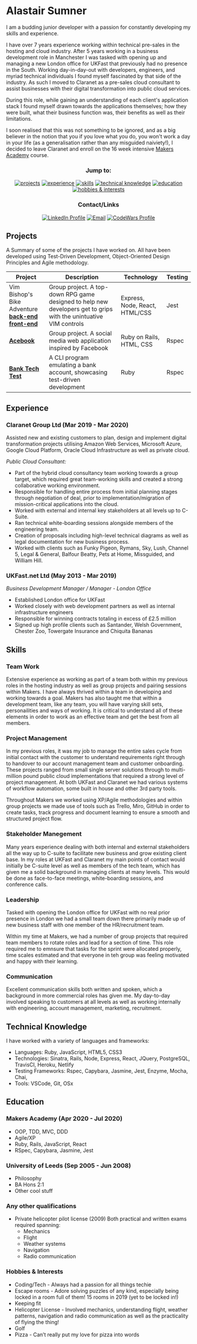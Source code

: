 # Alastair Sumner

I am a budding junior developer with a passion for constantly developing my skills and experience.

I have over 7 years experience working within technical pre-sales in the hosting and cloud industry. After 5 years working in a business development role in Manchester I was tasked with opening up and managing a new London office for UKFast that previously had no presence in the South. Working day-in-day-out with developers, engineers, and myriad technical individuals I found myself fascinated by that side of the industry. As such I moved to Claranet as a pre-sales cloud consultant to assist businesses with their digital transformation into public cloud services.

During this role, while gaining an understanding of each client's application stack I found myself drawn towards the applications themselves; how they were built, what their business function was, their benefits as well as their limitations.

I soon realised that this was not something to be ignored, and as a big believer in the notion that you if you love what you do, you won't work a day in your life (as a generalisation rather than any misguided naiviety!), I decided to leave Claranet and enroll on the 16 week intensive [Makers Academy](https://makers.tech/) course.

<div align="center">
            
### Jump to:

[![projects](https://img.shields.io/badge/-Projects-blue?style=for-the-badge)](#projects)
[![experience](https://img.shields.io/badge/-Experience-blue?style=for-the-badge)](#experience)
[![skills](https://img.shields.io/badge/-Skills-blue?style=for-the-badge)](#skills)
[![technical knowledge](https://img.shields.io/badge/-Technical_Knowledge-blue?style=for-the-badge)](#technical-knowledge)
[![education](https://img.shields.io/badge/-Education-blue?style=for-the-badge)](#education)
[![hobbies & interests](https://img.shields.io/badge/-Hobbies_and_interests-blue?style=for-the-badge)](#hobbies-and-interests)

### Contact/Links

[![LinkedIn Profile]](https://www.linkedin.com/in/alastair-sumner-77955124/)
[![Email]](mailto:alastair.sumner@yahoo.com)
[![CodeWars Profile]](https://www.codewars.com/users/Sumner1185)

</div>

## Projects

A Summary of some of the projects I have worked on. All have been developed using Test-Driven Development, Object-Oriented Design Principles and Agile methodology.

| Project | Description | Technology | Testing |
|---------|-------------|------------|---------|
| Vim Bishop's Bike Adventure <br>**[back-end]**<br> **[front-end]** | Group project. A top-down RPG game designed to help new developers get to grips with the unintuative VIM controls | Express, Node, React, HTML/CSS | Jest |
| **[Acebook]** | Group project. A social media web application inspired by Facebook | Ruby on Rails, HTML, CSS | Rspec |
| **[Bank Tech Test]** | A CLI program emulating a bank account, showcasing test-driven development | Ruby | Rspec |

## Experience

### Claranet Group Ltd (Mar 2019 - Mar 2020)
Assisted new and existing customers to plan, design and implement digital transformation projects utilising Amazon Web Services, Microsoft Azure, Google Cloud Platform, Oracle Cloud Infrastructure as well as private cloud.

*Public Cloud Consultant:*

* Part of the hybrid cloud consultancy team working towards a group target, which required great team-working skills and created a strong collaborative working environment.
* Responsible for handling entire process from initial planning stages through negotiation of deal, prior to implementation/migration of mission-critical applications into the cloud.
* Worked with external and internal key stakeholders at all levels up to C-Suite.
* Ran technical white-boarding sessions alongside members of the engineering team.
* Creation of proposals including high-level technical diagrams as well as legal documentation for new business process.
* Worked with clients such as Funky Pigeon, Rymans, Sky, Lush, Channel 5, Legal & General, Balfour Beatty, Pets at Home, Missguided, and William Hill.


### UKFast.net Ltd (May 2013 - Mar 2019)
*Business Development Manager / Manager - London Office*

* Established London office for UKFast
* Worked closely with web development partners as well as internal infrastructure engineers
* Responsible for winning contracts totaling in excess of £2.5 million
* Signed up high profile clients such as Santander, Welsh Government, Chester Zoo, Towergate Insurance and Chiquita Bananas


## Skills

### Team Work

Extensive experience as working as part of a team both within my previous roles in the hosting industry as well as group projects and pairing sessions within Makers. I have always thrived within a team in developing and working towards a goal. Makers has also taught me that within a development team, like any team, you will have varying skill sets, personailities and ways of working. It is critical to understand all of these elements in order to work as an effective team and get the best from all members.

### Project Management

In my previous roles, it was my job to manage the entire sales cycle from initial contact with the customer to understand requirements right through to handover to our account management team and customer onboarding. These projects ranged from small single server solutions through to multi-million pound public cloud implementations that required a strong level of project management. At both UKFast and Claranet we had various systems of workflow automation, some built in house and other 3rd party tools. 

Throughout Makers we worked using XP/Agile methodologies and within group projects we made use of tools such as Trello, Miro, GitHub in order to create tasks, track progress and document learning to ensure a smooth and structured project flow. 

### Stakeholder Manegement

Many years experience dealing with both internal and external stakeholders all the way up to C-suite to facilitate new business and grow existing client base. In my roles at UKFast and Claranet my main points of contact would initially be C-suite level as well as members of the tech team, which has given me a solid background in managing clients at many levels. This would be done as face-to-face meetings, white-boarding sessions, and conference calls.

### Leadership

Tasked with opening the London office for UKFast with no real prior presence in London we had a small team down there primarily made up of new business staff with one member of the HR/recruitment team. 

Within my time at Makers, we had a number of group projects that required team members to rotate roles and lead for a section of time. This role required me to emnsure that tasks for the sprint were allocated properly, time scales estimated and that everyone in teh group was feeling motivated and happy with their learning. 

### Communication

Excellent communication skills both written and spoken, which a background in more commercial roles has given me. My day-to-day involved speaking to customers at all levels as well as working internally with engineering, account management, marketing, recruitment. 


## Technical Knowledge

I have worked with a variety of languages and frameworks:

* Languages: Ruby, JavaScript, HTML5, CSS3
* Technologies: Sinatra, Rails, Node, Express, React, JQuery, PostgreSQL, TravisCI, Heroku, Netlify
* Testing Frameworks: Rspec, Capybara, Jasmine, Jest, Enzyme, Mocha, Chai,
* Tools: VSCode, Git, OSx


## Education

### Makers Academy (Apr 2020 - Jul 2020)

* OOP, TDD, MVC, DDD
* Agile/XP
* Ruby, Rails, JavaScript, React
* RSpec, Capybara, Jasmine, Jest

### University of Leeds (Sep 2005 - Jun 2008)

* Philosophy
* BA Hons 2:1
* Other cool stuff

### Any other qualifications

* Private helicopter pilot license (2009)
Both practical and written exams required spanning:
  - Mechanics
  - Flight
  - Weather systems
  - Navigation
  - Radio communication


### Hobbies & Interests

* Coding/Tech - Always had a passion for all things techie						
* Escape rooms - Adore solving puzzles of any kind, especially being locked in a room full of them! 15 rooms in 2019 (yet to be locked in!)
* Keeping fit
* Helicopter License - Involved mechanics, understanding flight, weather patterns, navigation and radio communication as well as the practicality of flying the thing!	
* Golf
* Pizza - Can’t really put my love for pizza into words

<!-- project links -->
[back-end]: https://github.com/tristanlangford/invimcible_back_end
[front-end]: https://github.com/RaeRachael/invimcible_front_end
[Acebook]: https://github.com/Katie-McDonagh/acebook-bits-please
[Bank Tech Test]: https://github.com/Sumner1185/BankTechTest

<!-- links for badges -->
[linkedin profile]: https://img.shields.io/badge/LinkedIn-%232A6AC7?style=for-the-badge&logo=linkedin
[email]: https://img.shields.io/badge/Email-%23D14836?style=for-the-badge&logo=Yahoo!&logoColor=white
[codewars profile]: https://img.shields.io/badge/CodeWars-%23AD2C27?style=for-the-badge&logo=codewars&logoColor=white

